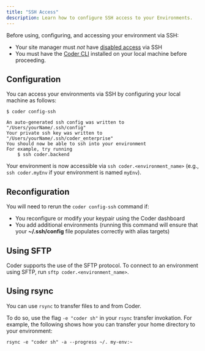 ```yaml
---
title: "SSH Access"
description: Learn how to configure SSH access to your Environments.
---
```


Before using, configuring, and accessing your environment via SSH:

- Your site manager must _not_ have [disabled
  access](../admin/environment-management/ssh-access.md) via SSH
- You must have the [Coder CLI](../cli/index.md) installed on your local machine
  before proceeding.

## Configuration

You can access your environments via SSH by configuring your local machine as
follows:

```console
$ coder config-ssh

An auto-generated ssh config was written to "/Users/yourName/.ssh/config"
Your private ssh key was written to "/Users/yourName/.ssh/coder_enterprise"
You should now be able to ssh into your environment
For example, try running
    $ ssh coder.backend
```

Your environment is now accessible via `ssh coder.<environment_name>` (e.g.,
`ssh coder.myEnv` if your environment is named `myEnv`).

## Reconfiguration

You will need to rerun the `coder config-ssh` command if:

- You reconfigure or modify your keypair using the Coder dashboard
- You add additional environments (running this command will ensure that your
  **~/.ssh/config** file populates correctly with alias targets)

## Using SFTP

Coder supports the use of the SFTP protocol. To connect to an environment using
SFTP, run `sftp coder.<environment_name>`.

## Using rsync

You can use `rsync` to transfer files to and from Coder.

To do so, use the flag `-e "coder sh"` in your `rsync` transfer invokation. For
example, the following shows how you can transfer your home directory to your
environment:

```console
rsync -e "coder sh" -a --progress ~/. my-env:~
```
